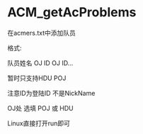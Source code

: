 # ACM_getAcProblems
在acmers.txt中添加队员

格式:

队员姓名 OJ ID OJ ID...


暂时只支持HDU POJ


注意ID为登陆ID 不是NickName


OJ处 选填 POJ 或 HDU


Linux直接打开run即可
